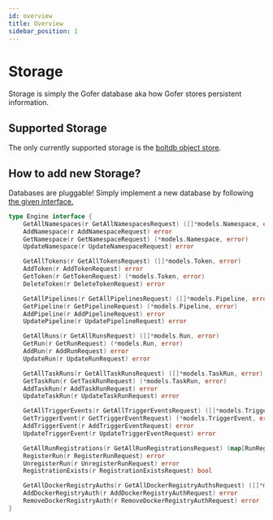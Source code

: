 ```yaml
---
id: overview
title: Overview
sidebar_position: 1
---
```


# Storage

Storage is simply the Gofer database aka how Gofer stores persistent information.

## Supported Storage

The only currently supported storage is the [boltdb object store](bolt/overview).

## How to add new Storage?

Databases are pluggable! Simply implement a new database by following [the given interface.](https://github.com/clintjedwards/gofer/blob/053ad33e30e9fdf21a005fffbe9ad849fe258ec1/internal/storage/storage.go#L30)

```go
type Engine interface {
	GetAllNamespaces(r GetAllNamespacesRequest) ([]*models.Namespace, error)
	AddNamespace(r AddNamespaceRequest) error
	GetNamespace(r GetNamespaceRequest) (*models.Namespace, error)
	UpdateNamespace(r UpdateNamespaceRequest) error

	GetAllTokens(r GetAllTokensRequest) ([]*models.Token, error)
	AddToken(r AddTokenRequest) error
	GetToken(r GetTokenRequest) (*models.Token, error)
	DeleteToken(r DeleteTokenRequest) error

	GetAllPipelines(r GetAllPipelinesRequest) ([]*models.Pipeline, error)
	GetPipeline(r GetPipelineRequest) (*models.Pipeline, error)
	AddPipeline(r AddPipelineRequest) error
	UpdatePipeline(r UpdatePipelineRequest) error

	GetAllRuns(r GetAllRunsRequest) ([]*models.Run, error)
	GetRun(r GetRunRequest) (*models.Run, error)
	AddRun(r AddRunRequest) error
	UpdateRun(r UpdateRunRequest) error

	GetAllTaskRuns(r GetAllTaskRunsRequest) ([]*models.TaskRun, error)
	GetTaskRun(r GetTaskRunRequest) (*models.TaskRun, error)
	AddTaskRun(r AddTaskRunRequest) error
	UpdateTaskRun(r UpdateTaskRunRequest) error

	GetAllTriggerEvents(r GetAllTriggerEventsRequest) ([]*models.TriggerEvent, error)
	GetTriggerEvent(r GetTriggerEventRequest) (*models.TriggerEvent, error)
	AddTriggerEvent(r AddTriggerEventRequest) error
	UpdateTriggerEvent(r UpdateTriggerEventRequest) error

	GetAllRunRegistrations(r GetAllRunRegistrationsRequest) (map[RunRegistryKey]struct{}, error)
	RegisterRun(r RegisterRunRequest) error
	UnregisterRun(r UnregisterRunRequest) error
	RegistrationExists(r RegistrationExistsRequest) bool

	GetAllDockerRegistryAuths(r GetAllDockerRegistryAuthsRequest) ([]*models.DockerRegistryAuth, error)
	AddDockerRegistryAuth(r AddDockerRegistryAuthRequest) error
	RemoveDockerRegistryAuth(r RemoveDockerRegistryAuthRequest) error
}
```
